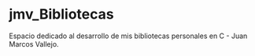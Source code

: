 # jmv_Bibliotecas
Espacio dedicado al desarrollo de mis bibliotecas personales en C - Juan Marcos Vallejo.

